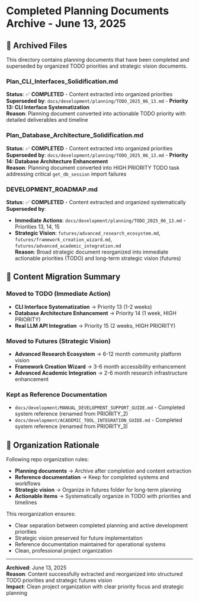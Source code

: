 # Completed Planning Documents Archive - June 13, 2025

## 📁 Archived Files

This directory contains planning documents that have been completed and superseded by organized TODO priorities and strategic vision documents.

### **Plan_CLI_Interfaces_Solidification.md**
**Status**: ✅ **COMPLETED** - Content extracted into organized priorities  
**Superseded by**: `docs/development/planning/TODO_2025_06_13.md` - **Priority 13: CLI Interface Systematization**  
**Reason**: Planning document converted into actionable TODO priority with detailed deliverables and timeline

### **Plan_Database_Architecture_Solidification.md**
**Status**: ✅ **COMPLETED** - Content extracted into organized priorities  
**Superseded by**: `docs/development/planning/TODO_2025_06_13.md` - **Priority 14: Database Architecture Enhancement**  
**Reason**: Planning document converted into HIGH PRIORITY TODO task addressing critical `get_db_session` import failures

### **DEVELOPMENT_ROADMAP.md**
**Status**: ✅ **COMPLETED** - Content extracted and organized systematically  
**Superseded by**:
- **Immediate Actions**: `docs/development/planning/TODO_2025_06_13.md` - Priorities 13, 14, 15
- **Strategic Vision**: `futures/advanced_research_ecosystem.md`, `futures/framework_creation_wizard.md`, `futures/advanced_academic_integration.md`  
**Reason**: Broad strategic document reorganized into immediate actionable priorities (TODO) and long-term strategic vision (futures)

## 🎯 Content Migration Summary

### **Moved to TODO (Immediate Action)**
- **CLI Interface Systematization** → Priority 13 (1-2 weeks)
- **Database Architecture Enhancement** → Priority 14 (1 week, HIGH PRIORITY) 
- **Real LLM API Integration** → Priority 15 (2 weeks, HIGH PRIORITY)

### **Moved to Futures (Strategic Vision)**
- **Advanced Research Ecosystem** → 6-12 month community platform vision
- **Framework Creation Wizard** → 3-6 month accessibility enhancement
- **Advanced Academic Integration** → 2-6 month research infrastructure enhancement

### **Kept as Reference Documentation**
- `docs/development/MANUAL_DEVELOPMENT_SUPPORT_GUIDE.md` - Completed system reference (renamed from PRIORITY_2)
- `docs/development/ACADEMIC_TOOL_INTEGRATION_GUIDE.md` - Completed system reference (renamed from PRIORITY_3)

## 🔄 Organization Rationale

Following repo organization rules:
- **Planning documents** → Archive after completion and content extraction
- **Reference documentation** → Keep for completed systems and workflows  
- **Strategic vision** → Organize in futures folder for long-term planning
- **Actionable items** → Systematically organize in TODO with priorities and timelines

This reorganization ensures:
- Clear separation between completed planning and active development priorities
- Strategic vision preserved for future implementation
- Reference documentation maintained for operational systems
- Clean, professional project organization

---

**Archived**: June 13, 2025  
**Reason**: Content successfully extracted and reorganized into structured TODO priorities and strategic futures vision  
**Impact**: Clean project organization with clear priority focus and strategic planning 